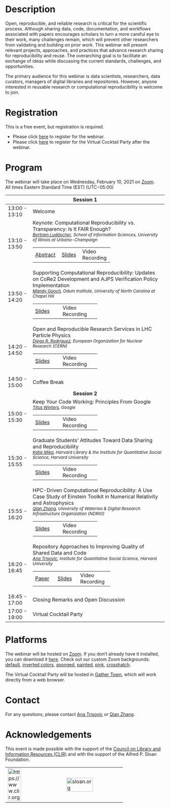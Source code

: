 # Description

Open, reproducible, and reliable research is critical for the scientific process. Although sharing data, code, documentation, and workflows associated with papers encourages scholars to turn a more careful eye to their work, many challenges remain, which will prevent other researchers from validating and building on prior work. This webinar will present relevant projects, approaches, and practices that advance research sharing for reproducibility and reuse. The overarching goal is to facilitate an exchange of ideas while discussing the current standards, challenges, and opportunities. 

The primary audience for this webinar is data scientists, researchers, data curators, managers of digital libraries and repositories. However, anyone interested in reusable research or computational reproducibility is welcome to join.

# Registration
This is a free event, but registration is required. 

- Please click [here](https://clirdlf.zoom.us/webinar/register/5016118615226/WN_kt9FzJKCQguURSlDgTNKTQ) to register for the webinar.
- Please click [here](https://docs.google.com/forms/d/e/1FAIpQLSdoiklA15EKuZJHy9yf668dXnmtNlK4lgDZIV8hEirkTUVXeg/viewform) to register for the Virtual Cocktail Party after the webinar.


# Program 

The webinar will take place on Wednesday, February 10, 2021 on [Zoom](https://zoom.us/download).<br>
All times Eastern Standard Time (EST) (UTC−05:00)

<table id="table1">
<thead>
  <tr>
    <th colspan="2">Session 1</th>
  </tr>
</thead>
<tbody>
  <tr>
    <td>13:00 - 13:10</td>
    <td>Welcome</td>
  </tr>
  <tr>
    <td>13:10 - 13:50</td>
    <td>
        Keynote: Computational Reproducibility vs. Transparency: Is It FAIR Enough?<br>
        <small><i><a href="https://ischool.illinois.edu/people/bertram-ludascher">Bertram Ludäscher</a>, School of Information Sciences, University of Illinois at Urbana-Champaign</i></small>
        <div><table class="rec" style="width:60%">
          <tr>
            <td width="20%"><a href="keynote">Abstract</a></td>
            <td width="20%"><a href="slides/bludaescher.pdf">Slides</a></td>
            <td width="20%">Video Recording</td>
          </tr>
        </table></div>
    </td>
  </tr>
  <tr>
    <td>13:50 - 14:20</td>
    <td>
        Supporting Computational Reproducibility: Updates on CoRe2 Development and AJPS Verification Policy Implementation<br>
        <small><i><a href="https://odum.unc.edu/people/gooch/">Mandy Gooch</a>, Odum Institute, University of North Carolina at Chapel Hill</i></small>
        <div><table class="rec" style="width:50%">
          <tr>
            <td width="25%"><a href="slides/mgooch.pdf">Slides</a></td>
            <td width="25%">Video Recording</td>
          </tr>
        </table></div>
    </td>
  </tr>
  <tr>
    <td>14:20 - 14:50</td>
    <td>
        Open and Reproducible Research Services in LHC Particle Physics<br>
        <small><i><a href="https://orcid.org/0000-0003-0649-2002">Diego R. Rodriguez</a>, European Organization for Nuclear Research (CERN)</i></small>
        <div><table class="rec" style="width:50%">
          <tr>
            <td width="25%"><a href="slides/drodriguez.pdf">Slides</a></td>
            <td width="25%">Video Recording</td>
          </tr>
        </table></div>
    </td>
  </tr>
  <tr>
    <td>14:50 - 15:00</td>
    <td>
        Coffee Break
    </td>
  </tr>
  <tr>
    <td colspan="2" style="text-align:center"><b>Session 2</b></td>
  </tr>
  <tr>
    <td>15:00 - 15:30</td>
    <td>
        Keep Your Code Working: Principles From Google<br>
        <small><i><a href="https://www.oreilly.com/pub/au/7953">Titus Winters</a>, Google</i></small>
        <div><table class="rec" style="width:50%">
          <tr>
            <td width="25%"><a href="slides/twinters.pdf">Slides</a></td>
            <td width="25%">Video Recording</td>
          </tr>
        </table></div>
    </td>
  </tr>
  <tr>
    <td>15:30 - 15:55</td>
    <td>
        Graduate Students’ Attitudes Toward Data Sharing and Reproducibility<br>
        <small><i><a href="https://hlrdm.library.harvard.edu/people/katie-mika">Katie Mika</a>,
        Harvard Library & the Institute for Quantitative Social Science, Harvard University</i></small>
        <div><table class="rec" style="width:50%">
          <tr>
            <td width="25%"><a href="slides/kmika.pdf">Slides</a></td>
            <td width="25%">Video Recording</td>
          </tr>
        </table></div>
    </td>
  </tr>
  <tr>
    <td>15:55 - 16:20</td>
    <td>
        HPC-Driven Computational Reproducibility: A Use Case Study of Einstein Toolkit in Numerical Relativity and Astrophysics<br>
        <small><i><a href="https://engagedri.ca/about-engage-dri/team/qian-zhang-senior-analyst-for-research-software-rs">Qian Zhang</a>, University of Waterloo & Digital Research Infrastructure Organization (NDRIO)</i></small>
        <div><table class="rec" style="width:50%">
          <tr>
            <td width="25%"><a href="slides/qianzhang.pdf">Slides</a></td>
            <td width="25%">Video Recording</td>
          </tr>
        </table></div>
    </td>
  </tr>
  <tr>
    <td>16:20 - 16:45</td>
    <td>
        Repository Approaches to Improving Quality of Shared Data and Code<br>
        <small><i><a href="https://projects.iq.harvard.edu/atrisovic">Ana Trisovic</a>, Institute for Quantitative Social Science, Harvard University</i></small>
        <div><table class="rec" style="width:60%">
          <tr>
            <td width="20%"><a href="https://www.mdpi.com/2306-5729/6/2/15">Paper</a></td>
            <td width="20%"><a href="slides/atrisovic.pdf">Slides</a></td>
            <td width="20%">Video Recording</td>
          </tr>
        </table></div>
    </td>
  </tr>
  <tr>
    <td>16:45 - 17:00</td>
    <td>Closing Remarks and Open Discussion</td>
  </tr>
  <tr>
    <td>17:00 - 19:00</td>
    <td>Virtual Cocktail Party</td>
  </tr>
</tbody>
</table>

# Platforms

The webinar will be hosted on [Zoom](https://zoom.us/download). If you don’t already have it installed, you can download it [here](https://zoom.us/download). Check out our custom Zoom backgrounds: [default](imgs/zoom-bg-default.png), [inverted colors](imgs/zoom-bg-inverted.png), [sponged](imgs/zoom-bg-default-artsy1.png), [painted](imgs/zoom-bg-default-artsy2.png), [pink](imgs/zoom-bg-inverted-artsy.png), [crosshatch](imgs/zoom-bg-default-artsy3.png).

The Virtual Cocktail Party will be hosted in [Gather Town](https://gather.town/), which will work directly from a web browser.

# Contact

For any questions, please contact <a href="mailto:anatrisovic@g.harvard.edu">Ana Trisovic</a> or <a href="mailto:zhangqian06@gmail.com">Qian Zhang</a>.

# Acknowledgements  

This event is made possible with the support of the [Council on Library and Information Resources (CLIR)](https://www.clir.org) and with the support of the Alfred P. Sloan Foundation.

<table id="wrapper" cellpadding="0" cellspacing="0" border="0">
  <tr>
    <td style="width:50%;">
        <img src="https://clir.wordpress.clir.org/wp-content/uploads/sites/6/2017/10/CLIR_red_w_wordmark.png" alt="https://www.clir.org" style="width:50%"></td>
    <td style="width:50%;">
        <img src="https://sloan.org/storage/app/media/uploaded-files/Logo-2B-SMALL-Gold-Blue.png" alt="sloan.org" style="width:70%"></td>
  </tr>
</table>
